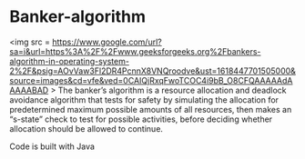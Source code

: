 # Banker-algorithm
<img src = https://www.google.com/url?sa=i&url=https%3A%2F%2Fwww.geeksforgeeks.org%2Fbankers-algorithm-in-operating-system-2%2F&psig=AOvVaw3Fl2DR4PcnnX8VNQroodve&ust=1618447701505000&source=images&cd=vfe&ved=0CAIQjRxqFwoTCOC4i9bB_O8CFQAAAAAdAAAAABAD >
The banker’s algorithm is a resource allocation and deadlock avoidance algorithm that tests for safety by simulating the allocation for predetermined maximum possible amounts of all resources, then makes an “s-state” check to test for possible activities, before deciding whether allocation should be allowed to continue.

Code is built with Java 
